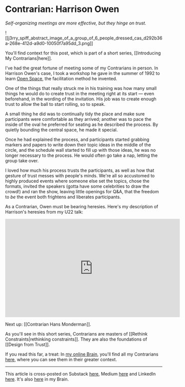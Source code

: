# Contrarian: Harrison Owen
 
*Self-organizing meetings are more effective, but they hinge on trust.* 

![[j3rry_spiff_abstract_image_of_a_group_of_6_people_dressed_cas_d292b36a-268e-412d-a9d0-10050f7a95dd_3.png]]

You'll find context for this post, which is part of a short series, [[Introducing My Contrarians|here]]. 

I've had the great fortune of meeting some of my Contrarians in person. In Harrison Owen's case, I took a workshop he gave in the summer of 1992 to learn [Open Space](http://en.wikipedia.org/wiki/Open_Space_Technology), the facilitation method he invented. 

One of the things that really struck me in his training was how many small things he would do to create trust in the meeting right at its start — even beforehand, in the wording of the invitation. His job was to create enough trust to allow the ball to start rolling, so to speak. 

A small thing he did was to continually tidy the place and make sure participants were comfortable as they arrived; another was to pace the inside of the oval he preferred for seating as he described the process. By quietly bounding the central space, he made it special. 

Once he had explained the process, and participants started grabbing markers and papers to write down their topic ideas in the middle of the circle, and the schedule wall started to fill up with those ideas, he was no longer necessary to the process. He would often go take a nap, letting the group take over. 

I loved how much his process trusts the participants, as well as how that gesture of trust messes with people's minds. We're all so accustomed to highly produced events where someone else set the topics, chose the formats, invited the speakers (gotta have some celebrities to draw the crowd!) and ran the show, leaving little openings for Q&A, that the freedom to *be* the event both frightens and liberates participants. 

As a Contrarian, Owen must be bearing heresies. Here's my description of Harrison's heresies from my U22 talk:

<iframe width="560" height="315" src="https://www.youtube.com/embed/wk6OYjbAmBE?si=gsmYu6lU8mu8CYtj" title="YouTube video player" frameborder="0" allow="accelerometer; autoplay; clipboard-write; encrypted-media; gyroscope; picture-in-picture; web-share" referrerpolicy="strict-origin-when-cross-origin" allowfullscreen></iframe>

Next up: [[Contrarian Hans Monderman]]. 

As you'll see in this short series, Contrarians are masters of [[Rethink Constraints|rethinking constraints]]. They are also the foundations of [[Design from Trust]]. 

If you read this far, a treat: In [my online Brain](https://www.jerrysbrain.com/), you'll find all my Contrarians [here](https://bra.in/4jrdQp), where you can see them in their greater context. 

--- 
This article is cross-posted on Substack [here](), Medium [here]() and LinkedIn [here](). It's also [here](https://bra.in/6j9omR) in my Brain. 
